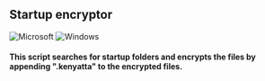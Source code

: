 ## Startup encryptor
![Microsoft](https://img.shields.io/badge/Microsoft-0078D4?style=for-the-badge&logo=microsoft&logoColor=white) ![Windows](https://img.shields.io/badge/Windows-0078D6?style=for-the-badge&logo=windows&logoColor=white)
#### This script searches for startup folders and encrypts the files by appending ".kenyatta" to the encrypted files.

